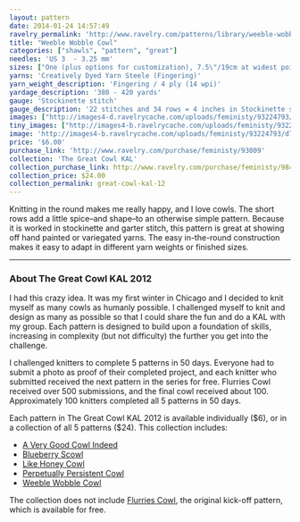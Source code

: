 ```yaml
---
layout: pattern
date: 2014-01-24 14:57:49
ravelry_permalink: 'http://www.ravelry.com/patterns/library/weeble-wobble-cowl'
title: "Weeble Wobble Cowl"
categories: ["shawls", "pattern", "great"]
needles: 'US 3  - 3.25 mm'
sizes: ["One (plus options for customization), 7.5\"/19cm at widest point 67\"/170cm in diameter"]
yarns: 'Creatively Dyed Yarn Steele (Fingering)'
yarn_weight_description: 'Fingering / 4 ply (14 wpi)'
yardage_description: '380 - 420 yards'
gauge: 'Stockinette stitch'
gauge_description: '22 stitches and 34 rows = 4 inches in Stockinette stitch'
images: ["http://images4-d.ravelrycache.com/uploads/feministy/93224793/d7c3755_medium.jpg", "http://farm8.static.flickr.com/7201/6937368579_82df6b2e55.jpg", "http://farm8.static.flickr.com/7188/6791089474_9acafb0732.jpg", "http://images4-b.ravelrycache.com/uploads/feministy/93224867/d7c3774_medium.jpg", "http://images4-d.ravelrycache.com/uploads/feministy/93224908/d7c3830_medium.jpg", "http://images4.ravelrycache.com/uploads/feministy/93224955/d7c4114_medium.jpg", "http://images4.ravelrycache.com/uploads/feministy/93224988/d7c4116_medium.jpg"]
tiny_images: ["http://images4-b.ravelrycache.com/uploads/feministy/93224793/d7c3755_square.jpg", "http://farm8.static.flickr.com/7201/6937368579_82df6b2e55_s.jpg", "http://farm8.static.flickr.com/7188/6791089474_9acafb0732_s.jpg", "http://images4.ravelrycache.com/uploads/feministy/93224867/d7c3774_square.jpg", "http://images4-b.ravelrycache.com/uploads/feministy/93224908/d7c3830_square.jpg", "http://images4-b.ravelrycache.com/uploads/feministy/93224955/d7c4114_square.jpg", "http://images4-b.ravelrycache.com/uploads/feministy/93224988/d7c4116_square.jpg"]
image: 'http://images4-b.ravelrycache.com/uploads/feministy/93224793/d7c3755_square.jpg'
price: '$6.00'
purchase_link: 'http://www.ravelry.com/purchase/feministy/93009'
collection: 'The Great Cowl KAL'
collection_purchase_link: http://www.ravelry.com/purchase/feministy/98461 
collection_price: $24.00 
collection_permalink: great-cowl-kal-12 
---
```

<p>Knitting in the round makes me really happy, and I love cowls. The short rows add a little spice–and shape–to an otherwise simple pattern. Because it is worked in stockinette and garter stitch, this pattern is great at showing off hand painted or variegated yarns. The easy in-the-round construction makes it easy to adapt in different yarn weights or finished sizes.</p>
<hr />
<h3 id='about_the_great_cowl_kal_2012'>About The Great Cowl KAL 2012</h3>

<p>I had this crazy idea. It was my first winter in Chicago and I decided to knit myself as many cowls as humanly possible. I challenged myself to knit and design as many as possible so that I could share the fun and do a KAL with my group. Each pattern is designed to build upon a foundation of skills, increasing in complexity (but not difficulty) the further you get into the challenge.</p>

<p>I challenged knitters to complete 5 patterns in 50 days. Everyone had to submit a photo as proof of their completed project, and each knitter who submitted received the next pattern in the series for free. Flurries Cowl received over 500 submissions, and the final cowl received about 100. Approximately 100 knitters completed all 5 patterns in 50 days.</p>

<p>Each pattern in The Great Cowl KAL 2012 is available individually ($6), or in a collection of all 5 patterns ($24). This collection includes:</p>

<ul>
<li><a href='http://www.ravelry.com/patterns/library/a-very-good-cowl-indeed'>A Very Good Cowl Indeed</a></li>

<li><a href='http://www.ravelry.com/patterns/library/blueberry-scowl'>Blueberry Scowl</a></li>

<li><a href='http://www.ravelry.com/patterns/library/like-honey-cowl'>Like Honey Cowl</a></li>

<li><a href='http://www.ravelry.com/patterns/library/perpetually-persistent-cowl'>Perpetually Persistent Cowl</a></li>

<li><a href='http://www.ravelry.com/patterns/library/weeble-wobble-cowl'>Weeble Wobble Cowl</a></li>
</ul>

<p>The collection does not include <a href='http://www.ravelry.com/patterns/library/flurries-cowl'>Flurries Cowl</a>, the original kick-off pattern, which is available for free.</p>